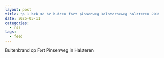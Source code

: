 ```yaml
---
layout: post
title: "p 1 bzb-02 br buiten fort pinsenweg halsterseweg halsteren 201531"
date: 2025-05-11
categories: 
  - rss
tags: 
  - feed
---
```


Buitenbrand op Fort Pinsenweg in Halsteren
